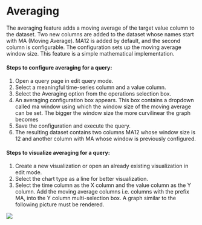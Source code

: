 # Averaging

The averaging feature adds a moving average of the target value column to the dataset. Two new columns are added to the dataset whose names start with MA (Moving Average). MA12 is added by default, and the second column is configurable. The configuration sets up the moving average window size. This feature is a simple mathematical implementation.

#### Steps to configure averaging for a query:

1. Open a query page in edit query mode.
2. Select a meaningful time-series column and a value column.
3. Select the Averaging option from the operations selection box.
4. An averaging configuration box appears. This box contains a dropdown called ma window using which the window size of the moving average can be set. The bigger the window size the more curvilinear the graph becomes
5. Save the configuration and execute the query.
6. The resulting dataset contains two columns MA12 whose window size is 12 and another column with MA whose window is previously configured.

#### Steps to visualize averaging for a query:

1. Create a new visualization or open an already existing visualization in edit mode.
2. Select the chart type as a line for better visualization.
3. Select the time column as the X column and the value column as the Y column. Add the moving average columns i.e. columns with the prefix MA, into the Y column multi-selection box. A graph similar to the following picture must be rendered.



![](../../.gitbook/assets/averaging.png)
